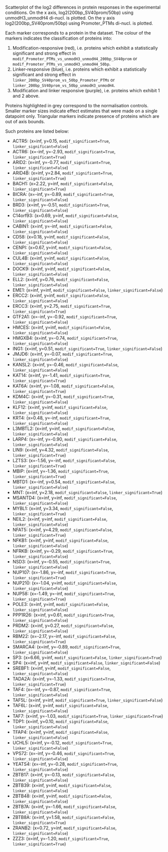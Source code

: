 
Scatterplot of the log2 differences in protein responses in the experimental conditions.
On the x axis, log2(200bp_SV40prom/50bp) using unmodH3_unmodH4 di-nucl. is plotted. On the y axis log2(200bp_SV40prom/50bp) using Promoter_PTMs di-nucl. is plotted.

Each marker corresponds to a protein in the dataset. The colour of the markers indicates the classification of proteins into:

1. Modification-responsive (red), i.e. proteins which exhibit a statistically significant and strong effect in `modif_Promoter_PTMs_vs_unmodH3_unmodH4_200bp_SV40prom` or `modif_Promoter_PTMs_vs_unmodH3_unmodH4_50bp`.
2. Linker-responsive (blue), i.e. proteins which exhibit a statistically significant and strong effect in `linker_200bp_SV40prom_vs_50bp_Promoter_PTMs` or `linker_200bp_SV40prom_vs_50bp_unmodH3_unmodH4`.
3. Modification and linker responsive (purple), i.e. proteins which exhibit 1 and 2 above.

Proteins highlighted in grey correspond to the normalisation controls.
Smaller marker sizes indicate effect estimates that were made on a single datapoint only.
Triangular markers indicate presence of proteins which are out of axis bounds.

Such proteins are listed below:

   - ACTR5: (x=inf, y=0.15, `modif_significant=True`, `linker_significant=False`)
   - ACTR6: (x=-inf, y=-2.93, `modif_significant=True`, `linker_significant=True`)
   - ARID2: (x=inf, y=-0.77, `modif_significant=True`, `linker_significant=False`)
   - ARID4B: (x=inf, y=2.84, `modif_significant=True`, `linker_significant=True`)
   - BACH1: (x=2.22, y=inf, `modif_significant=False`, `linker_significant=True`)
   - BICRA: (x=-inf, y=-0.89, `modif_significant=True`, `linker_significant=False`)
   - BRD3: (x=inf, y=-0.51, `modif_significant=True`, `linker_significant=False`)
   - C14orf93: (x=0.69, y=inf, `modif_significant=False`, `linker_significant=False`)
   - CABIN1: (x=inf, y=-inf, `modif_significant=False`, `linker_significant=False`)
   - CD58: (x=0.18, y=inf, `modif_significant=False`, `linker_significant=False`)
   - CENPI: (x=0.67, y=inf, `modif_significant=False`, `linker_significant=False`)
   - CUL4B: (x=inf, y=inf, `modif_significant=False`, `linker_significant=False`)
   - DOCK9: (x=inf, y=inf, `modif_significant=False`, `linker_significant=False`)
   - ELL2: (x=inf, y=0.76, `modif_significant=False`, `linker_significant=False`)
   - EME1: (x=inf, y=inf, `modif_significant=False`, `linker_significant=False`)
   - ERCC2: (x=inf, y=inf, `modif_significant=False`, `linker_significant=False`)
   - ERCC3: (x=inf, y=2.75, `modif_significant=True`, `linker_significant=True`)
   - GTF2A1: (x=-inf, y=-0.92, `modif_significant=True`, `linker_significant=False`)
   - HMCES: (x=inf, y=inf, `modif_significant=False`, `linker_significant=False`)
   - HMGXB4: (x=inf, y=-0.74, `modif_significant=True`, `linker_significant=False`)
   - ING1: (x=inf, y=0.51, `modif_significant=True`, `linker_significant=False`)
   - JMJD6: (x=inf, y=-0.07, `modif_significant=True`, `linker_significant=False`)
   - KANSL2: (x=inf, y=-0.46, `modif_significant=False`, `linker_significant=False`)
   - KAT14: (x=inf, y=-1.41, `modif_significant=True`, `linker_significant=True`)
   - KAT6A: (x=inf, y=-1.08, `modif_significant=False`, `linker_significant=True`)
   - KDM4C: (x=inf, y=-0.31, `modif_significant=True`, `linker_significant=False`)
   - KLF12: (x=inf, y=inf, `modif_significant=False`, `linker_significant=False`)
   - KRT4: (x=0.48, y=-inf, `modif_significant=True`, `linker_significant=False`)
   - L3MBTL2: (x=inf, y=inf, `modif_significant=False`, `linker_significant=False`)
   - LARP4: (x=-inf, y=-0.90, `modif_significant=False`, `linker_significant=False`)
   - LIN9: (x=inf, y=4.32, `modif_significant=False`, `linker_significant=True`)
   - LZTS3: (x=-1.56, y=-inf, `modif_significant=False`, `linker_significant=True`)
   - MBIP: (x=inf, y=-1.36, `modif_significant=True`, `linker_significant=True`)
   - MBTD1: (x=-inf, y=0.54, `modif_significant=False`, `linker_significant=False`)
   - MNT: (x=inf, y=2.18, `modif_significant=False`, `linker_significant=True`)
   - MSANTD4: (x=inf, y=inf, `modif_significant=False`, `linker_significant=False`)
   - MYBL1: (x=inf, y=3.34, `modif_significant=False`, `linker_significant=True`)
   - NEIL2: (x=inf, y=inf, `modif_significant=False`, `linker_significant=False`)
   - NFAT5: (x=inf, y=4.29, `modif_significant=False`, `linker_significant=True`)
   - NFKB1: (x=inf, y=inf, `modif_significant=False`, `linker_significant=False`)
   - NFRKB: (x=inf, y=-0.29, `modif_significant=True`, `linker_significant=False`)
   - NSD3: (x=inf, y=-0.55, `modif_significant=True`, `linker_significant=False`)
   - NUP107: (x=-1.86, y=-inf, `modif_significant=True`, `linker_significant=True`)
   - NUP210: (x=-1.04, y=inf, `modif_significant=False`, `linker_significant=False`)
   - NUP58: (x=-1.49, y=-inf, `modif_significant=True`, `linker_significant=True`)
   - POLE3: (x=inf, y=inf, `modif_significant=False`, `linker_significant=False`)
   - PPP1R26: (x=inf, y=0.61, `modif_significant=True`, `linker_significant=False`)
   - PRDM2: (x=inf, y=0.27, `modif_significant=False`, `linker_significant=False`)
   - RBM22: (x=-2.17, y=-inf, `modif_significant=False`, `linker_significant=True`)
   - SMARCA4: (x=inf, y=-0.89, `modif_significant=True`, `linker_significant=False`)
   - SP3: (x=6.66, y=inf, `modif_significant=False`, `linker_significant=True`)
   - SP4: (x=inf, y=inf, `modif_significant=False`, `linker_significant=False`)
   - SREBF1: (x=inf, y=inf, `modif_significant=False`, `linker_significant=False`)
   - TADA2A: (x=inf, y=-1.33, `modif_significant=True`, `linker_significant=True`)
   - TAF4: (x=-inf, y=-0.87, `modif_significant=True`, `linker_significant=False`)
   - TAF5L: (x=inf, y=inf, `modif_significant=True`, `linker_significant=False`)
   - TAF6L: (x=inf, y=inf, `modif_significant=False`, `linker_significant=False`)
   - TAF7: (x=inf, y=-1.03, `modif_significant=True`, `linker_significant=True`)
   - TDP1: (x=inf, y=0.10, `modif_significant=False`, `linker_significant=False`)
   - TFAP4: (x=inf, y=inf, `modif_significant=False`, `linker_significant=False`)
   - UCHL5: (x=inf, y=-0.12, `modif_significant=True`, `linker_significant=False`)
   - VPS72: (x=-inf, y=-0.46, `modif_significant=True`, `linker_significant=False`)
   - YEATS4: (x=-inf, y=-0.28, `modif_significant=True`, `linker_significant=False`)
   - ZBTB17: (x=inf, y=-0.13, `modif_significant=False`, `linker_significant=False`)
   - ZBTB39: (x=inf, y=inf, `modif_significant=False`, `linker_significant=False`)
   - ZBTB48: (x=inf, y=inf, `modif_significant=False`, `linker_significant=False`)
   - ZBTB7A: (x=inf, y=-1.66, `modif_significant=False`, `linker_significant=False`)
   - ZBTB8A: (x=inf, y=1.58, `modif_significant=False`, `linker_significant=True`)
   - ZRANB2: (x=0.72, y=inf, `modif_significant=False`, `linker_significant=False`)
   - ZZZ3: (x=inf, y=-1.20, `modif_significant=True`, `linker_significant=True`)
        